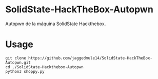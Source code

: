 # SolidState-HackTheBox-Autopwn
Autopwn de la máquina SolidState Hackthebox.

# Usage
`git clone https://github.com/jaggedmule14/SolidState-HackTheBox-Autopwn.git` </br>
`cd ./SolidState-Hackthebox-Autopwn` </br>
`python3 shoppy.py`
